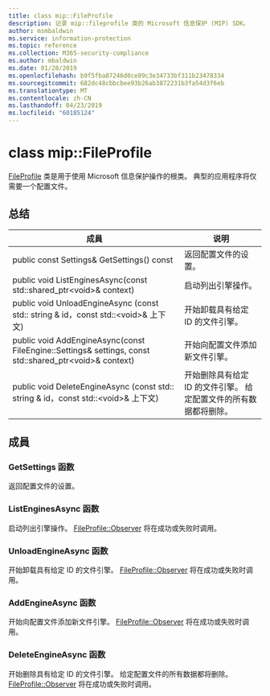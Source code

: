 ```yaml
---
title: class mip::FileProfile
description: 记录 mip::fileprofile 类的 Microsoft 信息保护 (MIP) SDK。
author: msmbaldwin
ms.service: information-protection
ms.topic: reference
ms.collection: M365-security-compliance
ms.author: mbaldwin
ms.date: 01/28/2019
ms.openlocfilehash: b9f5fba87246d0ce89c3e34733bf311b23478334
ms.sourcegitcommit: 682dc48cbbcbee93b26ab3872231b3fa54d3f6eb
ms.translationtype: MT
ms.contentlocale: zh-CN
ms.lasthandoff: 04/23/2019
ms.locfileid: "60185124"
---
```

# <a name="class-mipfileprofile"></a>class mip::FileProfile 
[FileProfile](class_mip_fileprofile.md) 类是用于使用 Microsoft 信息保护操作的根类。
典型的应用程序将仅需要一个配置文件。
  
## <a name="summary"></a>总结
 成員                        | 说明                                
--------------------------------|---------------------------------------------
public const Settings& GetSettings() const  |  返回配置文件的设置。
public void ListEnginesAsync(const std::shared_ptr\<void\>& context)  |  启动列出引擎操作。
public void UnloadEngineAsync (const std:: string & id，const std::\<void\>& 上下文)  |  开始卸载具有给定 ID 的文件引擎。
public void AddEngineAsync(const FileEngine::Settings& settings, const std::shared_ptr\<void\>& context)  |  开始向配置文件添加新文件引擎。
public void DeleteEngineAsync (const std:: string & id，const std::\<void\>& 上下文)  |  开始删除具有给定 ID 的文件引擎。 给定配置文件的所有数据都将删除。
  
## <a name="members"></a>成員
  
### <a name="getsettings-function"></a>GetSettings 函数
返回配置文件的设置。
  
### <a name="listenginesasync-function"></a>ListEnginesAsync 函数
启动列出引擎操作。
[FileProfile::Observer](class_mip_fileprofile_observer.md) 将在成功或失败时调用。
  
### <a name="unloadengineasync-function"></a>UnloadEngineAsync 函数
开始卸载具有给定 ID 的文件引擎。
[FileProfile::Observer](class_mip_fileprofile_observer.md) 将在成功或失败时调用。
  
### <a name="addengineasync-function"></a>AddEngineAsync 函数
开始向配置文件添加新文件引擎。
[FileProfile::Observer](class_mip_fileprofile_observer.md) 将在成功或失败时调用。
  
### <a name="deleteengineasync-function"></a>DeleteEngineAsync 函数
开始删除具有给定 ID 的文件引擎。 给定配置文件的所有数据都将删除。
[FileProfile::Observer](class_mip_fileprofile_observer.md) 将在成功或失败时调用。
